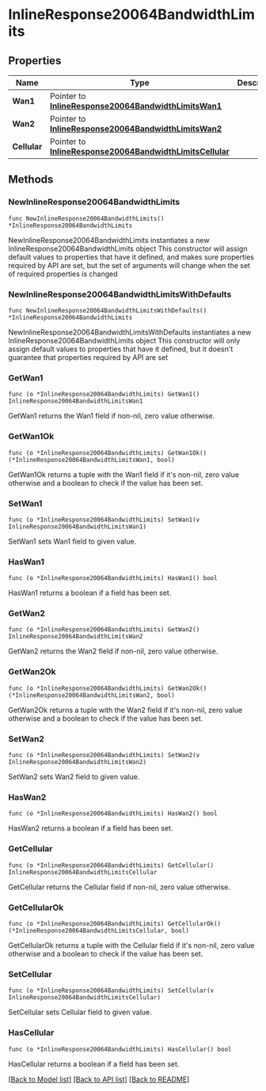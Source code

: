 # InlineResponse20064BandwidthLimits

## Properties

Name | Type | Description | Notes
------------ | ------------- | ------------- | -------------
**Wan1** | Pointer to [**InlineResponse20064BandwidthLimitsWan1**](InlineResponse20064BandwidthLimitsWan1.md) |  | [optional] 
**Wan2** | Pointer to [**InlineResponse20064BandwidthLimitsWan2**](InlineResponse20064BandwidthLimitsWan2.md) |  | [optional] 
**Cellular** | Pointer to [**InlineResponse20064BandwidthLimitsCellular**](InlineResponse20064BandwidthLimitsCellular.md) |  | [optional] 

## Methods

### NewInlineResponse20064BandwidthLimits

`func NewInlineResponse20064BandwidthLimits() *InlineResponse20064BandwidthLimits`

NewInlineResponse20064BandwidthLimits instantiates a new InlineResponse20064BandwidthLimits object
This constructor will assign default values to properties that have it defined,
and makes sure properties required by API are set, but the set of arguments
will change when the set of required properties is changed

### NewInlineResponse20064BandwidthLimitsWithDefaults

`func NewInlineResponse20064BandwidthLimitsWithDefaults() *InlineResponse20064BandwidthLimits`

NewInlineResponse20064BandwidthLimitsWithDefaults instantiates a new InlineResponse20064BandwidthLimits object
This constructor will only assign default values to properties that have it defined,
but it doesn't guarantee that properties required by API are set

### GetWan1

`func (o *InlineResponse20064BandwidthLimits) GetWan1() InlineResponse20064BandwidthLimitsWan1`

GetWan1 returns the Wan1 field if non-nil, zero value otherwise.

### GetWan1Ok

`func (o *InlineResponse20064BandwidthLimits) GetWan1Ok() (*InlineResponse20064BandwidthLimitsWan1, bool)`

GetWan1Ok returns a tuple with the Wan1 field if it's non-nil, zero value otherwise
and a boolean to check if the value has been set.

### SetWan1

`func (o *InlineResponse20064BandwidthLimits) SetWan1(v InlineResponse20064BandwidthLimitsWan1)`

SetWan1 sets Wan1 field to given value.

### HasWan1

`func (o *InlineResponse20064BandwidthLimits) HasWan1() bool`

HasWan1 returns a boolean if a field has been set.

### GetWan2

`func (o *InlineResponse20064BandwidthLimits) GetWan2() InlineResponse20064BandwidthLimitsWan2`

GetWan2 returns the Wan2 field if non-nil, zero value otherwise.

### GetWan2Ok

`func (o *InlineResponse20064BandwidthLimits) GetWan2Ok() (*InlineResponse20064BandwidthLimitsWan2, bool)`

GetWan2Ok returns a tuple with the Wan2 field if it's non-nil, zero value otherwise
and a boolean to check if the value has been set.

### SetWan2

`func (o *InlineResponse20064BandwidthLimits) SetWan2(v InlineResponse20064BandwidthLimitsWan2)`

SetWan2 sets Wan2 field to given value.

### HasWan2

`func (o *InlineResponse20064BandwidthLimits) HasWan2() bool`

HasWan2 returns a boolean if a field has been set.

### GetCellular

`func (o *InlineResponse20064BandwidthLimits) GetCellular() InlineResponse20064BandwidthLimitsCellular`

GetCellular returns the Cellular field if non-nil, zero value otherwise.

### GetCellularOk

`func (o *InlineResponse20064BandwidthLimits) GetCellularOk() (*InlineResponse20064BandwidthLimitsCellular, bool)`

GetCellularOk returns a tuple with the Cellular field if it's non-nil, zero value otherwise
and a boolean to check if the value has been set.

### SetCellular

`func (o *InlineResponse20064BandwidthLimits) SetCellular(v InlineResponse20064BandwidthLimitsCellular)`

SetCellular sets Cellular field to given value.

### HasCellular

`func (o *InlineResponse20064BandwidthLimits) HasCellular() bool`

HasCellular returns a boolean if a field has been set.


[[Back to Model list]](../README.md#documentation-for-models) [[Back to API list]](../README.md#documentation-for-api-endpoints) [[Back to README]](../README.md)


